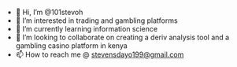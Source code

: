 - 👋 Hi, I’m @101stevoh
- 👀 I’m interested in trading and gambling platforms 
- 🌱 I’m currently learning information science 
- 💞️ I’m looking to collaborate on creating a deriv analysis tool and a gambling casino platform in kenya 
- 📫 How to reach me @ stevensdayo199@gmail.com

<!---
101stevoh/101stevoh is a ✨ special ✨ repository because its `README.md` (this file) appears on your GitHub profile.
You can click the Preview link to take a look at your changes.
--->
